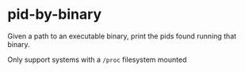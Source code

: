 # pid-by-binary

Given a path to an executable binary, print the pids found running that binary.

Only support systems with a `/proc` filesystem mounted